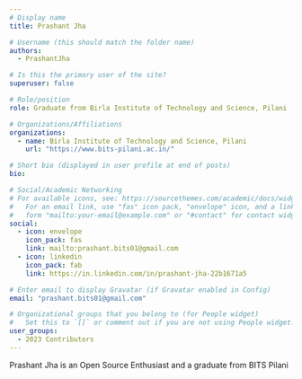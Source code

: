 ```yaml
---
# Display name
title: Prashant Jha

# Username (this should match the folder name)
authors:
  - PrashantJha

# Is this the primary user of the site?
superuser: false

# Role/position
role: Graduate from Birla Institute of Technology and Science, Pilani 

# Organizations/Affiliations
organizations:
  - name: Birla Institute of Technology and Science, Pilani 
    url: "https://www.bits-pilani.ac.in/"

# Short bio (displayed in user profile at end of posts)
bio:

# Social/Academic Networking
# For available icons, see: https://sourcethemes.com/academic/docs/widgets/#icons
#   For an email link, use "fas" icon pack, "envelope" icon, and a link in the
#   form "mailto:your-email@example.com" or "#contact" for contact widget.
social:
  - icon: envelope
    icon_pack: fas
    link: mailto:prashant.bits01@gmail.com
  - icon: linkedin
    icon_pack: fab
    link: https://in.linkedin.com/in/prashant-jha-22b1671a5

# Enter email to display Gravatar (if Gravatar enabled in Config)
email: "prashant.bits01@gmail.com"

# Organizational groups that you belong to (for People widget)
#   Set this to `[]` or comment out if you are not using People widget.
user_groups:
  - 2023 Contributors
---
```


Prashant Jha is an Open Source Enthusiast and a graduate from BITS Pilani

